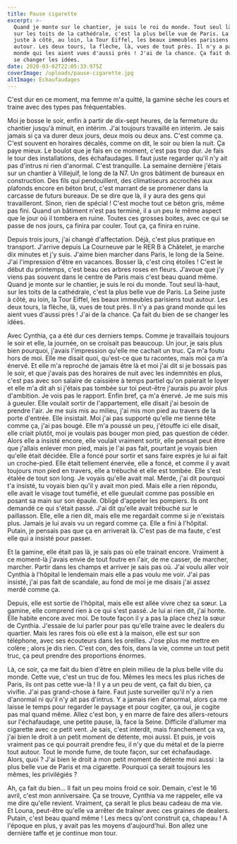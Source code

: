```yaml
---
title: Pause cigarette
excerpt: >-
  Quand je monte sur le chantier, je suis le roi du monde. Tout seul là-haut,
  sur les toits de la cathédrale, c'est la plus belle vue de Paris. La Seine
  juste à côté, au loin, la Tour Eiffel, les beaux immeubles parisiens tout
  autour. Les deux tours, la flèche, là, vues de tout près. Il n'y a pas grand
  monde qui les aient vues d'aussi près ! J'ai de la chance. Ça fait du bien de
  se changer les idées.
date: 2020-03-02T22:05:33.975Z
coverImage: /uploads/pause-cigarette.jpg
altImage: Echaufaudages
---
```

C'est dur en ce moment, ma femme m'a quitté, la gamine sèche les cours et traine avec des types pas fréquentables.


Moi je bosse le soir, enfin à partir de dix-sept heures, de la fermeture du chantier jusqu'à minuit, en intérim. J'ai toujours travaillé en interim. Je sais jamais si ça va durer deux jours, deux mois ou deux ans. C'est comme ça. C'est souvent en horaires décalés, comme on dit, le soir ou bien la nuit. Ça paye mieux. Le boulot que je fais en ce moment, c'est pas trop dur. Je fais le tour des installations, des échafaudages. Il faut juste regarder qu'il n'y ait pas d'intrus ni rien d'anormal. C'est tranquille. La semaine dernière j'étais sur un chantier à Villejuif, le long de la N7. Un gros bâtiment de bureaux en construction. Des fils qui pendouillent, des climatiseurs accrochés aux plafonds encore en béton brut, c'est marrant de se promener dans la carcasse de futurs bureaux. De se dire que là, il y aura des gens qui travailleront. Sinon, rien de spécial ! C'est moche tout ce béton gris, même pas fini. Quand un bâtiment n'est pas terminé, il a un peu le même aspect que le jour où il tombera en ruine. Toutes ces grosses boites, avec ce qui se passe de nos jours, ça finira par couler. Tout ça, ça finira en ruine.


Depuis trois jours, j'ai changé d'affectation. Déjà, c'est plus pratique en transport. J'arrive depuis La Courneuve par le RER B à Châtelet, je marche dix minutes et j'y suis. J'aime bien marcher dans Paris, le long de la Seine. J'ai l'impression d'être en vacances. Bosser là, c'est cinq étoiles ! C'est le début du printemps, c'est beau ces arbres roses en fleurs. J'avoue que j'y viens pas souvent dans le centre de Paris mais c'est beau quand même. Quand je monte sur le chantier, je suis le roi du monde. Tout seul là-haut, sur les toits de la cathédrale, c'est la plus belle vue de Paris. La Seine juste à côté, au loin, la Tour Eiffel, les beaux immeubles parisiens tout autour. Les deux tours, la flèche, là, vues de tout près. Il n'y a pas grand monde qui les aient vues d'aussi près ! J'ai de la chance. Ça fait du bien de se changer les idées.


Avec Cynthia, ça a été dur ces derniers temps. Comme je travaillais toujours le soir et elle, la journée, on se croisait pas beaucoup. Un jour, je sais plus bien pourquoi, j'avais l'impression qu'elle me cachait un truc. Ça m'a foutu hors de moi. Elle me disait quoi, qu'est-ce que tu racontes, mais moi ça m'a énervé. Et elle m'a reproché de jamais être là et moi j'ai dit si je bossais pas le soir, et que j'avais pas des horaires de nuit avec les indemnités en plus, c'est pas avec son salaire de caissière à temps partiel qu'on paierait le loyer et elle m'a dit ah si j'étais pas tombée sur toi peut-être j'aurais pu avoir plus d'ambition. Je vois pas le rapport. Enfin bref, ça m'a énervé. Je me suis mis à gueuler. Elle voulait sortir de l'appartement, elle disait j'ai besoin de prendre l'air. Je me suis mis au milieu, j'ai mis mon pied au travers de la porte d'entrée. Elle insistait. Moi j'ai pas supporté qu'elle me tienne tête comme ça, j'ai pas bougé. Elle m'a poussé un peu, j'étouffe ici elle disait, elle criait plutôt, moi je voulais pas bouger mon pied, pas question de céder. Alors elle a insisté encore, elle voulait vraiment sortir, elle pensait peut être que j'allais enlever mon pied, mais je l'ai pas fait, pourtant je voyais bien qu'elle était décidée. Elle a foncé pour sortir et sans faire exprès je lui ai fait un croche-pied. Elle était tellement énervée, elle a foncé, et comme il y avait toujours mon pied en travers, elle a trébuché et elle est tombée. Elle s'est étalée de tout son long. Je voyais qu'elle avait mal. Merde, j'ai dit pourquoi t'a insisté, tu voyais bien qu'il y avait mon pied. Mais elle a rien répondu, elle avait le visage tout tuméfié, et elle gueulait comme pas possible en posant sa main sur son épaule. Obligé d'appeler les pompiers. Ils ont demandé ce qui s'était passé. J'ai dit qu'elle avait trébuché sur le paillasson. Elle, elle a rien dit, mais elle me regardait comme si je n'existais plus. Jamais je lui avais vu un regard comme ça. Elle a fini à l'hôpital. Putain, je pensais pas que ça en arriverait là. C'est pas de ma faute, c'est elle qui a insisté pour passer.


Et la gamine, elle était pas là, je sais pas où elle trainait encore. Vraiment à ce moment-là j'avais envie de tout foutre en l'air, de me casser, de marcher, marcher. Partir dans les champs et arriver je sais pas où. J'ai voulu aller voir Cynthia à l'hôpital le lendemain mais elle a pas voulu me voir. J'ai pas insisté, j'ai pas fait de scandale, au fond de moi je me disais j'ai assez merdé comme ça.


Depuis, elle est sortie de l'hôpital, mais elle est allée vivre chez sa sœur. La gamine, elle comprend rien à ce qui s'est passé. Je lui ai rien dit, j'ai honte. Elle habite encore avec moi. De toute façon il y a pas la place chez la sœur de Cynthia. J'essaie de lui parler pour pas qu'elle traine avec le dealers du quartier. Mais les rares fois où elle est à la maison, elle est sur son téléphone, avec ses écouteurs dans les oreilles. J'ose plus me mettre en colère ; alors je dis rien. C'est con, des fois, dans la vie, comme un tout petit truc, ça peut prendre des proportions énormes.


Là, ce soir, ça me fait du bien d'être en plein milieu de la plus belle ville du monde. Cette vue, c'est un truc de fou. Mêmes les mecs les plus riches de Paris, ils ont pas cette vue-là ! Il y a un peu de vent, ça fait du bien, ça vivifie. J'ai pas grand-chose à faire. Faut juste surveiller qu'il n'y a rien d'anormal ni qu'il n'y ait pas d'intrus. Y a jamais rien d'anormal, alors ça me laisse le temps pour regarder le paysage et pour cogiter, ça oui, je cogite pas mal quand même. Allez c'est bon, y en marre de faire des allers-retours sur l'échafaudage, une petite pause, là, face la Seine. Difficile d'allumer ma cigarette avec ce petit vent. Je sais, c'est interdit, mais franchement ça va, j'ai bien le droit à un petit moment de détente, moi aussi. Et puis, je vois vraiment pas ce qui pourrait prendre feu, il n'y que du métal et de la pierre tout autour. Tout le monde fume, de toute façon, sur cet échafaudage. Alors, quoi ? J'ai bien le droit à mon petit moment de détente moi aussi : la plus belle vue de Paris et ma cigarette. Pourquoi ça serait toujours les mêmes, les privilégiés ?


Ah, ça fait du bien… Il fait un peu moins froid ce soir. Demain, c'est le 16 avril, c'est mon anniversaire. Ça se trouve, Cynthia va me rappeler, elle va me dire qu'elle revient. Vraiment, ça serait le plus beau cadeau de ma vie. Et Louna, peut-être qu'elle va arrêter de traîner avec ces graines de dealers. Putain, c'est beau quand même ! Les mecs qu'ont construit ça, chapeau ! A l'époque en plus, y avait pas les moyens d'aujourd'hui. Bon allez une dernière taffe et je continue mon tour.

